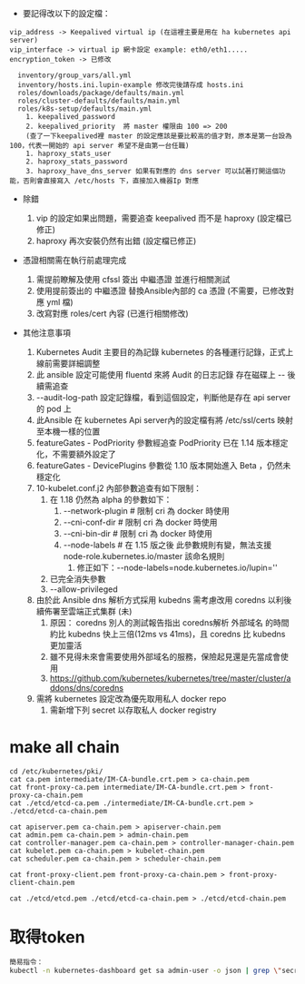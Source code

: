 
* 要記得改以下的設定檔：
```
vip_address -> Keepalived virtual ip (在這裡主要是用在 ha kubernetes api server)
vip_interface -> virtual ip 網卡設定 example: eth0/eth1.....
encryption_token -> 已修改

  inventory/group_vars/all.yml
  inventory/hosts.ini.lupin-example 修改完後請存成 hosts.ini
  roles/downloads/package/defaults/main.yml
  roles/cluster-defaults/defaults/main.yml
  roles/k8s-setup/defaults/main.yml
    1. keepalived_password
    2. keepalived_priority  將 master 權限由 100 => 200 
    (查了一下keepalived裡 master 的設定應該是要比較高的值才對，原本是第一台設為 100，代表一開始的 api server 希望不是由第一台任職)
    1. haproxy_stats_user
    2. haproxy_stats_password
    3. haproxy_have_dns_server 如果有對應的 dns server 可以試著打開這個功能，否則會直接寫入 /etc/hosts 下，直接加入機器Ip 對應
```
* 除錯
  1. vip 的設定如果出問題，需要追查 keepalived 而不是 haproxy (設定檔已修正)
  2. haproxy 再次安裝仍然有出錯 (設定檔已修正)

* 憑證相關需在執行前處理完成
  1. 需提前瞭解及使用 cfssl 簽出 中繼憑證 並進行相關測試
  1. 使用提前簽出的 中繼憑證 替換Ansible內部的 ca 憑證 (不需要，已修改對應 yml 檔)
  1. 改寫對應 roles/cert 內容 (已進行相關修改)

* 其他注意事項
  1. Kubernetes Audit 主要目的為記錄 kubernetes 的各種運行記錄，正式上線前需要詳細調整
  1. 此 ansible 設定可能使用 fluentd 來將 Audit 的日志記錄 存在磁碟上 -- 後續需追查
  1. --audit-log-path 設定記錄檔，看到這個設定，判斷他是存在 api server 的 pod 上
  1. 此Ansible 在 kubernetes Api server內的設定檔有將 /etc/ssl/certs 映射至本機一樣的位置
  1. featureGates - PodPriority 參數經追查 PodPriority 已在 1.14 版本穩定化，不需要額外設定了
  1. featureGates - DevicePlugins 參數從 1.10 版本開始進入 Beta ，仍然未 穩定化
  1. 10-kubelet.conf.j2 內部參數追查有如下限制：
     1. 在 1.18 仍然為 alpha 的參數如下：
        1. --network-plugin    # 限制 cri 為 docker 時使用
        2. --cni-conf-dir      # 限制 cri 為 docker 時使用
        3. --cni-bin-dir       # 限制 cri 為 docker 時使用
        4. --node-labels       # 在 1.15 版之後 此參數規則有變，無法支援 node-role.kubernetes.io/master 該命名規則
           1. 修正如下：--node-labels=node.kubernetes.io/lupin=''
     2. 已完全消失參數
     3. --allow-privileged
  1. 由於此 Ansible dns 解析方式採用 kubedns 需考慮改用 coredns 以利後續佈署至雲端正式集群 (未)
     1. 原因： coredns 別人的測試報告指出 coredns解析 外部域名 的時間約比 kubedns 快上三倍(12ms vs 41ms)，且 coredns 比 kubedns 更加靈活
     2. 雖不見得未來會需要使用外部域名的服務，保險起見還是先當成會使用
     3. https://github.com/kubernetes/kubernetes/tree/master/cluster/addons/dns/coredns
  1. 需將 kubernetes 設定改為優先取用私人 docker repo
     1. 需新增下列 secret 以存取私人 docker registry


# make all chain
```
cd /etc/kubernetes/pki/
cat ca.pem intermediate/IM-CA-bundle.crt.pem > ca-chain.pem
cat front-proxy-ca.pem intermediate/IM-CA-bundle.crt.pem > front-proxy-ca-chain.pem
cat ./etcd/etcd-ca.pem ./intermediate/IM-CA-bundle.crt.pem > ./etcd/etcd-ca-chain.pem

cat apiserver.pem ca-chain.pem > apiserver-chain.pem
cat admin.pem ca-chain.pem > admin-chain.pem
cat controller-manager.pem ca-chain.pem > controller-manager-chain.pem
cat kubelet.pem ca-chain.pem > kubelet-chain.pem
cat scheduler.pem ca-chain.pem > scheduler-chain.pem

cat front-proxy-client.pem front-proxy-ca-chain.pem > front-proxy-client-chain.pem

cat ./etcd/etcd.pem ./etcd/etcd-ca-chain.pem > ./etcd/etcd-chain.pem
```

# 取得token
```sh
簡易指令：
kubectl -n kubernetes-dashboard get sa admin-user -o json | grep \"secrets\" -A 5 | grep name | awk '{print $2} ' | xargs kubectl -n kubernetes-dashboard describe secrets
```
